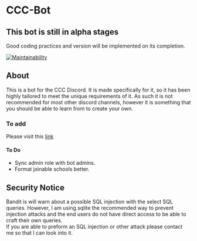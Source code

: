 <!-- markdownlint-disable MD001 -->
# CCC-Bot

## This bot is still in alpha stages

Good coding practices and version will be implemented on its completion.

[![Maintainability](https://api.codeclimate.com/v1/badges/027b6135ce0965aa69c1/maintainability)](https://codeclimate.com/github/Cyb3r-Jak3/CCC-Bot/maintainability)

## About

This is a bot for the CCC Discord. It is made specifically for it, so it has been highly tailored to meet the unique requirements of it.
As such it is not recommended for most other discord channels, however it is something that you should be able to learn from to create your own.

### To add

Please visit this [link](https://discordapp.com/api/oauth2/authorize?client_id=643200662045458444&permissions=268443648&scope=bot)

#### To Do

- Sync admin role with bot admins.
- Format joinable schools better.

## Security Notice

Bandit is will warn about a possible SQL injection with the select SQL queries. However, I am using sqlite the recommended way to prevent injection attacks and the end users do not have direct access to be able to craft their own queries.  
If you are able to preform an SQL injection or other attack please contact me so that I can look into it.
